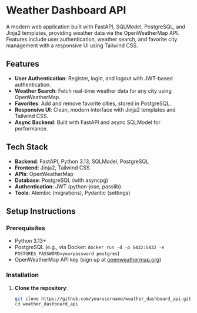 # Weather Dashboard API

A modern web application built with FastAPI, SQLModel, PostgreSQL, and Jinja2 templates, providing weather data via the OpenWeatherMap API. Features include user authentication, weather search, and favorite city management with a responsive UI using Tailwind CSS.

## Features
- **User Authentication**: Register, login, and logout with JWT-based authentication.
- **Weather Search**: Fetch real-time weather data for any city using OpenWeatherMap.
- **Favorites**: Add and remove favorite cities, stored in PostgreSQL.
- **Responsive UI**: Clean, modern interface with Jinja2 templates and Tailwind CSS.
- **Async Backend**: Built with FastAPI and async SQLModel for performance.

## Tech Stack
- **Backend**: FastAPI, Python 3.13, SQLModel, PostgreSQL
- **Frontend**: Jinja2, Tailwind CSS
- **APIs**: OpenWeatherMap
- **Database**: PostgreSQL (with asyncpg)
- **Authentication**: JWT (python-jose, passlib)
- **Tools**: Alembic (migrations), Pydantic (settings)

## Setup Instructions

### Prerequisites
- Python 3.13+
- PostgreSQL (e.g., via Docker: `docker run -d -p 5432:5432 -e POSTGRES_PASSWORD=yourpassword postgres`)
- OpenWeatherMap API key (sign up at [openweathermap.org](https://openweathermap.org))

### Installation
1. **Clone the repository**:
   ```bash
   git clone https://github.com/yourusername/weather_dashboard_api.git
   cd weather_dashboard_api